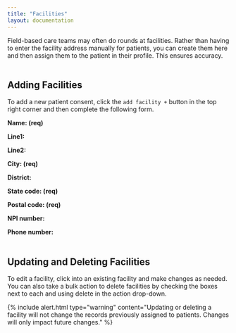 ```yaml
---
title: "Facilities"
layout: documentation
---
```

Field-based care teams may often do rounds at facilities. Rather than having to enter the facility address manually for patients, you can create them here and then assign them to the patient in their profile. This ensures accuracy. 
<br>
<br>
## Adding Facilities

To add a new patient consent, click the `add facility +` button in the top right corner and then complete the following form. 

**Name: (req)** 

**Line1:** 

**Line2:**

**City: (req)**

**District:**

**State code: (req)**

**Postal code: (req)**

**NPI number:** 

**Phone number:**
<br>
<br>
## Updating and Deleting Facilities

To edit a facility, click into an existing facility and make changes as needed. You can also take a bulk action to delete facilities by checking the boxes next to each and using delete in the action drop-down. 

{% include alert.html type="warning" content="Updating or deleting a facility will not change the records previously assigned to patients. Changes will only impact future changes." %}


